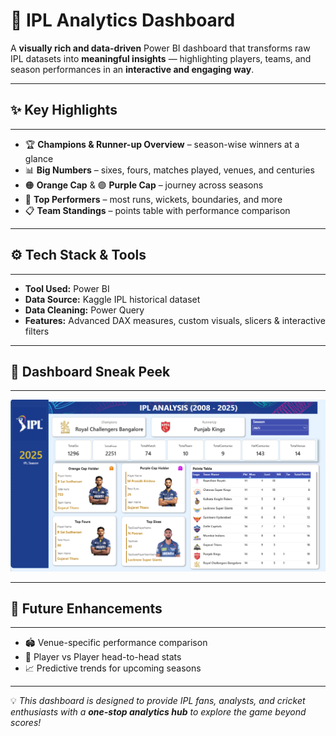 # 🏏 IPL Analytics Dashboard  

A **visually rich and data-driven** Power BI dashboard that transforms raw IPL datasets into **meaningful insights** — highlighting players, teams, and season performances in an **interactive and engaging way**.  

---

## ✨ Key Highlights  
___
- 🏆 **Champions & Runner-up Overview** – season-wise winners at a glance  
- 📊 **Big Numbers** – sixes, fours, matches played, venues, and centuries  
- 🟠 **Orange Cap** & 🟣 **Purple Cap** – journey across seasons  
- 🥇 **Top Performers** – most runs, wickets, boundaries, and more  
- 📋 **Team Standings** – points table with performance comparison  

---

## ⚙️ Tech Stack & Tools  
___
- **Tool Used:** Power BI  
- **Data Source:** Kaggle IPL historical dataset  
- **Data Cleaning:** Power Query  
- **Features:** Advanced DAX measures, custom visuals, slicers & interactive filters  

---

## 🌟 Dashboard Sneak Peek  
___
![Dashboard Screenshot](https://github.com/ChaitraliM97/ipl-analytics-dashboard/blob/main/IPL_Dashboard.png)  

---

## 🚀 Future Enhancements  
___
- 🏟️ Venue-specific performance comparison  
- 🔄 Player vs Player head-to-head stats  
- 📈 Predictive trends for upcoming seasons  

---
💡 *This dashboard is designed to provide IPL fans, analysts, and cricket enthusiasts with a **one-stop analytics hub** to explore the game beyond scores!*  
